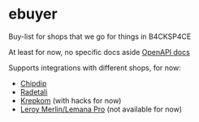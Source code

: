 # ebuyer

Buy-list for shops that we go for things in B4CKSP4CE

At least for now, no specific docs aside [OpenAPI docs](backend/openapi.json)

Supports integrations with different shops, for now:
- [Chipdip](https://www.chipdip.ru)
- [Radetali](https://www.radetali.ru)
- [Krepkom](https://krepcom.ru) (with hacks for now)
- [Leroy Merlin/Lemana Pro](https://lemanapro.ru) (not available for now)